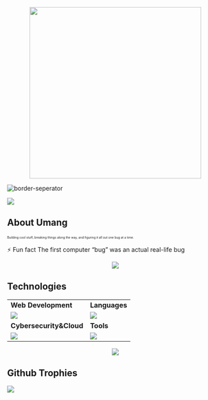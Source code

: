 <div style="text-align: center;"> 
  <img width="400" src="https://readme-typing-svg.herokuapp.com?font=JetBrains+Mono&weight=600&size=30&duration=3000&color=1F96BE&width=535&lines=Hi%2C+I'm+Umang%F0%9F%91%8B;Let's+Connect!"/>
</div>


![border-seperator](assets/borderseparator.gif)

![](https://komarev.com/ghpvc/?username=UmangAgarwal257)

## About Umang

<p style="font-size:7px;">
Building cool stuff, breaking things along the way, and figuring it all out one bug at a time.
</p>
<p>⚡ Fun fact The first computer “bug” was an actual real-life bug </p>
<p align="center"><img src= 'https://capsule-render.vercel.app/api?type=rect&color=gradient&height=2.5'/></p>

## Technologies

<table>
<tr>
	<td><strong>Web Development</strong></td>
	<td><strong>Languages</strong></td>
</tr>
<tr>
		<td><img src = "https://skillicons.dev/icons?i=html,css,react,tailwind,nodejs,express,mongodb,next,prisma,postgres,supabase" ></td>
		<td><img src = "https://skillicons.dev/icons?i=javascript,java,typescript,rust&theme=dark"></td>
</tr>
<tr>
	<td><strong>Cybersecurity&Cloud</strong></td>
	<td><strong>Tools</strong></td>
</tr>
<tr>
	<td><img src = "https://skillicons.dev/icons?i=linux,vercel,netlify&theme=dark"></td>
	<td><img src = "https://skillicons.dev/icons?i=git,vscode,github,githubactions&theme=dark"></td>
</tr>
</table>

<p align="center"><img src= 'https://capsule-render.vercel.app/api?type=rect&color=gradient&height=2.5'/></p>

## Github Trophies

![](https://github-profile-trophy.vercel.app/?username=UmangAgarwal257&theme=nord&no-frame=false&no-bg=true&margin-w=4)

